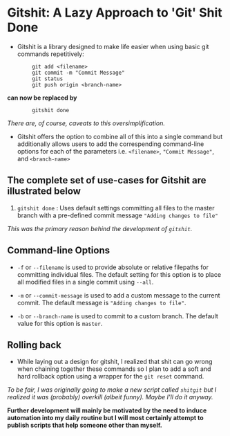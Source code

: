 # Gitshit: A Lazy Approach to 'Git' Shit Done

* Gitshit is a library designed to make life easier when using basic git commands repetitively:

```
        git add <filename>
        git commit -m "Commit Message"
        git status
        git push origin <branch-name>
```

**can now be replaced by**

```
        gitshit done
```

_There are, of course, caveats to this oversimplification._

* Gitshit offers the option to combine all of this into a single command but additionally allows users to add the correspending command-line options for each of the parameters i.e. `<filename>`, `"Commit Message"`, and `<branch-name>`

## The complete set of use-cases for Gitshit are illustrated below

1. `gitshit done` : Uses default settings committing all files to the master branch with a pre-defined commit message `"Adding changes to file"`

_This was the primary reason behind the development of `gitshit`._

## Command-line Options

* `-f` or `--filename` is used to provide absolute or relative filepaths for committing individual files. The default setting for this option is to place all modified files in a single commit using `--all`.


* `-m` or `--commit-message` is used to add a custom message to the current commit. The default message is `"Adding changes to file"`.

* `-b` or `--branch-name` is used to commit to a custom branch. The default value for this option is `master`.

## Rolling back

* While laying out a design for gitshit, I realized that shit can go wrong when chaining together these commands so I plan to add a soft and hard rollback option using a wrapper for the `git reset` command.

_To be fair, I was originally going to make a new script called `shitgit` but I realized it was (probably) overkill (albeit funny). Maybe I'll do it anyway._

**Further development will mainly be motivated by the need to induce automation into my daily routine but I will most certainly attempt to publish scripts that help someone other than myself.**